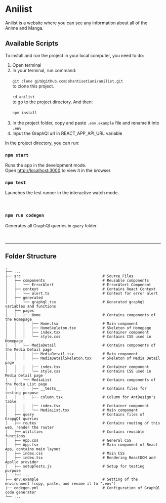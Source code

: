 # Anilist

Anilist is a website where you can see any information about all of the Anime and Manga.

## Available Scripts

To install and run the project in your local computer, you need to do:<br />

1. Open terminal<br />
2. In your terminal, run command:<br /><br />
   `git clone git@github.com:shantisetiani/anilist.git`<br />
   to clone this project.<br /><br />
   `cd anilist`<br />
   to go to the project directory. And then:<br /><br />
   `npm install`<br /><br />
3. In the project folder, copy and paste `.env.example` file and rename it into `.env`<br />
4. Input the GraphQl url in REACT_APP_API_URL variable

In the project directory, you can run:

### `npm start`

Runs the app in the development mode.<br />
Open [http://localhost:3000](http://localhost:3000) to view it in the browser.

### `npm test`

Launches the test runner in the interactive watch mode.<br />
<br /><br />

### `npm run codegen`

Generates all GraphQl queries in `query` folder.<br />
<br /><br />

---

## Folder Structure

    .
    ├── ...
    ├── src                                     # Source Files
    │   ├── components                          # Reusable components
    │   │   └── ErrorAlert                      # ErrorAlert Component
    │   ├── context                             # Contains React Context
    │   │   └── alert.ts                        # Context for error alert
    │   ├── generated
    │   │   └── graphql.tsx                     # Generated graphql variables and functions
    │   ├── pages
    │   │   ├── Home                            # Contains components of the Homepage
    │   │   │   ├── Home.tsx                    # Main component
    │   │   │   ├── HomeSkeleton.tsx            # Skeleton of Homepage
    │   │   │   ├── index.tsx                   # Container component
    │   │   │   └── style.css                   # Contains CSS used in Homepage
    │   │   ├── MediaDetail                     # Contains components of the Media Detail page
    │   │   │   ├── MediaDetail.tsx             # Main component
    │   │   │   ├── MediaDetailSkeleton.tsx     # Skeleton of Media Detail page
    │   │   │   ├── index.tsx                   # Container component
    │   │   │   └── style.css                   # Contains CSS used in Media Detail page
    │   │   └── MediaList                       # Contains components of the Media List page
    │   │   │   ├── __tests__                   # Contains files for testing purpose
    │   │   │   ├── column.tsx                  # Column for AntDesign's table
    │   │   │   ├── index.tsx                   # Container component
    │   │   │   └── MediaList.tsx               # Main component
    │   ├── query                               # Contains files of GrapgQl queries
    │   ├── routes                              # Contains routing of this web, render the router
    │   ├── utilities                           # Contains reusable functions
    │   ├── App.css                             # General CSS
    │   ├── App.tsx                             # Main component of React App, contains main layout
    │   ├── index.css                           # Main CSS
    │   ├── index.tsx                           # Rendering ReactDOM and Apollo provider
    │   ├── setupTests.js                       # Setup for testing purpose
    │   └── ...
    ├── env.example                             # Setting of the environment (copy, paste, and rename it to ".env")
    ├── codegen.yml                             # Configuration of GraphQl code generator
    └── ...

